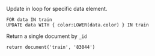 Update in loop for specific data element.
```aql
FOR data IN train
UPDATE data WITH { color:LOWER(data.color) } IN train
```

Return a single document by `_id`
```aql
return document('train', '83044')
```
